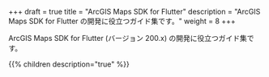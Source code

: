 +++
draft = true
title = "ArcGIS Maps SDK for Flutter"
description = "ArcGIS Maps SDK for Flutter の開発に役立つガイド集です。"
weight = 8
+++

ArcGIS Maps SDK for Flutter (バージョン 200.x) の開発に役立つガイド集です。

{{% children description="true"   %}}
